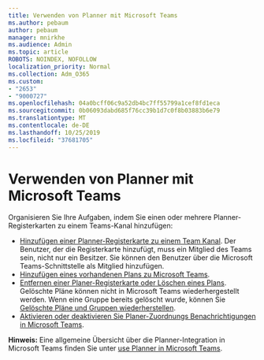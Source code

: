 ```yaml
---
title: Verwenden von Planner mit Microsoft Teams
ms.author: pebaum
author: pebaum
manager: mnirkhe
ms.audience: Admin
ms.topic: article
ROBOTS: NOINDEX, NOFOLLOW
localization_priority: Normal
ms.collection: Adm_O365
ms.custom:
- "2653"
- "9000727"
ms.openlocfilehash: 04a0bcff06c9a52db4bc7ff55799a1cef8fd1eca
ms.sourcegitcommit: 0b06093dabd685f76cc39b1d7c0f8b03883b6e79
ms.translationtype: MT
ms.contentlocale: de-DE
ms.lasthandoff: 10/25/2019
ms.locfileid: "37681705"
---
```

# <a name="using-planner-with-microsoft-teams"></a>Verwenden von Planner mit Microsoft Teams

Organisieren Sie Ihre Aufgaben, indem Sie einen oder mehrere Planner-Registerkarten zu einem Teams-Kanal hinzufügen: 

- [Hinzufügen einer Planner-Registerkarte zu einem Team Kanal](https://support.office.com/article/62798a9f-e8f7-4722-a700-27dd28a06ee0#bkmk_addaplannertabtoateamchannel). Der Benutzer, der die Registerkarte hinzufügt, muss ein Mitglied des Teams sein, nicht nur ein Besitzer. Sie können den Benutzer über die Microsoft Teams-Schnittstelle als Mitglied hinzufügen.
- [Hinzufügen eines vorhandenen Plans zu Microsoft Teams](https://techcommunity.microsoft.com/t5/Planner-Blog/Bringing-a-Plan-into-Microsoft-Teams/ba-p/57463).
- [Entfernen einer Planer-Registerkarte oder Löschen eines Plans](https://support.office.com/article/62798a9f-e8f7-4722-a700-27dd28a06ee0#bkmk_removeaplannertabordeleteaplan). Gelöschte Pläne können nicht in Microsoft Teams wiederhergestellt werden. Wenn eine Gruppe bereits gelöscht wurde, können Sie [Gelöschte Pläne und Gruppen wiederherstellen](https://blogs.msdn.microsoft.com/brismith/2017/03/29/microsoft-planner-now-you-can-recover-deleted-plans-and-groups).
- [Aktivieren oder deaktivieren Sie Planer-Zuordnungs Benachrichtigungen in Microsoft Teams](https://support.office.com/article/62798a9f-e8f7-4722-a700-27dd28a06ee0#bkmk_getplannerassignmentnotificationsinteams).

**Hinweis:** Eine allgemeine Übersicht über die Planner-Integration in Microsoft Teams finden Sie unter [use Planner in Microsoft Teams](https://support.office.com/article/62798a9f-e8f7-4722-a700-27dd28a06ee0).